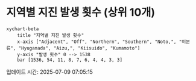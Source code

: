 # 지역별 지진 발생 횟수 (상위 10개)

```mermaid
xychart-beta
    title "지역별 지진 발생 횟수"
    x-axis ["Adjacent", "Off", "Northern", "Southern", "Noto,", "미분류", "Hyuganada", "Aizu,", "Kiisuido", "Kumamoto"]
    y-axis "발생 횟수" 0 --> 1538
    bar [1536, 54, 11, 8, 7, 6, 4, 4, 3, 3]
```

업데이트 시간: 2025-07-09 07:05:15
